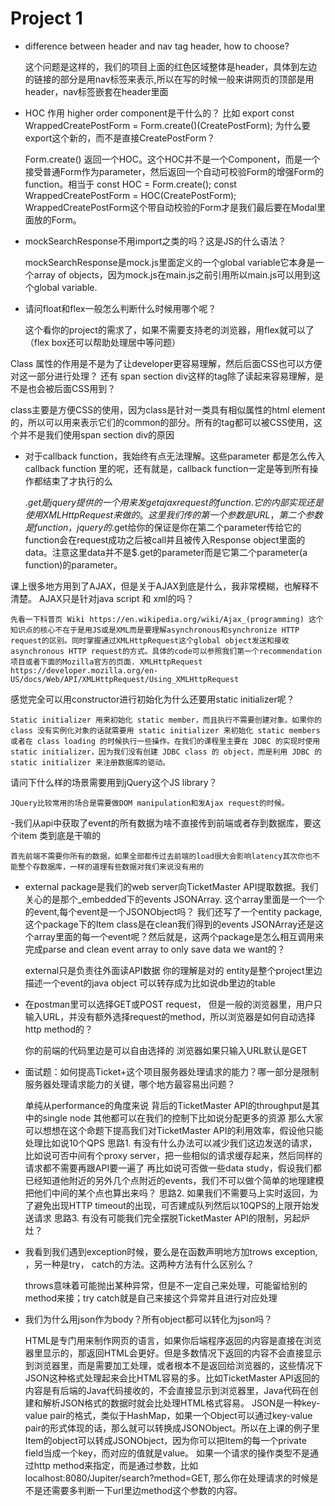 # Project 1
- difference between header and nav tag header, how to choose?

    这个问题是这样的，我们的项目上面的红色区域整体是header，具体到左边的链接的部分是用nav标签来表示,所以在写的时候一般来讲网页的顶部是用header，nav标签嵌套在header里面
    
- HOC 作用 higher order component是干什么的？ 比如 export const WrappedCreatePostForm = Form.create()(CreatePostForm); 为什么要export这个新的，而不是直接CreatePostForm？

    Form.create() 返回一个HOC。这个HOC并不是一个Component，而是一个接受普通Form作为parameter，然后返回一个自动可校验Form的增强Form的function。相当于 const HOC = Form.create(); const WrappedCreatePostForm = HOC(CreatePostForm); WrappedCreatePostForm这个带自动校验的Form才是我们最后要在Modal里面放的Form。

- mockSearchResponse不用import之类的吗？这是JS的什么语法？

    mockSearchResponse是mock.js里面定义的一个global variable它本身是一个array of objects，因为mock.js在main.js之前引用所以main.js可以用到这个global variable.

- 请问float和flex一般怎么判断什么时候用哪个呢？

    这个看你的project的需求了，如果不需要支持老的浏览器，用flex就可以了（flex box还可以帮助处理居中等问题）

Class 属性的作用是不是为了让developer更容易理解，然后后面CSS也可以方便对这一部分进行处理？ 还有 span section div这样的tag除了读起来容易理解，是不是也会被后面CSS用到？

   class主要是方便CSS的使用，因为class是针对一类具有相似属性的html element的，所以可以用来表示它们的common的部分。所有的tag都可以被CSS使用，这个并不是我们使用span section div的原因

- 对于callback function，我始终有点无法理解。这些parameter 都是怎么传入callback function 里的呢，还有就是，callback function一定是等到所有操作都结束了才执行的么

    $.get是jquery提供的一个用来发get ajax request的function. 它的内部实现还是使用XMLHttpRequest来做的。这里我们传的第一个参数是URL，第二个参数是function，jquery的$.get给你的保证是你在第二个parameter传给它的function会在request成功之后被call并且被传入Response object里面的data。注意这里data并不是$.get的parameter而是它第二个parameter(a function)的parameter。

课上很多地方用到了AJAX，但是关于AJAX到底是什么，我非常模糊，也解释不清楚。 AJAX只是针对java script 和 xml的吗？

    先看一下科普页 Wiki https://en.wikipedia.org/wiki/Ajax_(programming) 这个知识点的核心不在于是用JS或是XML而是要理解asynchronous和synchronize HTTP request的区别。同时掌握通过XMLHttpRequest这个global object发送和接收asynchronous HTTP request的方式。具体的code可以参照我们第一个recommendation项目或者下面的Mozilla官方的页面. XMLHttpRequest https://developer.mozilla.org/en-US/docs/Web/API/XMLHttpRequest/Using_XMLHttpRequest

感觉完全可以用constructor进行初始化为什么还要用static initializer呢？

    Static initializer 用来初始化 static member，而且执行不需要创建对象。如果你的 class 没有实例化对象的话就需要用 static initializer 来初始化 static members 或者在 class loading 的时候执行一些操作。在我们的课程里主要在 JDBC 的实现时使用 static initializer，因为我们没有创建 JDBC class 的 object，而是利用 JDBC 的 static initializer 来注册数据库的驱动。

请问下什么样的场景需要用到jQuery这个JS library？

    JQuery比较常用的场合是需要做DOM manipulation和发Ajax request的时候。

-我们从api中获取了event的所有数据为啥不直接传到前端或者存到数据库，要这个item 类到底是干嘛的

    首先前端不需要你所有的数据，如果全部都传过去前端的load很大会影响latency其次你也不能整个存数据库，一样的道理有些数据对我们来说没有用的

- external package是我们的web server向TicketMaster API提取数据。我们关心的是那个_embedded下的events JSONArray. 这个array里面是一个一个的event,每个event是一个JSONObject吗？ 我们还写了一个entity package, 这个package下的Item class是在clean我们得到的events JSONArray还是这个array里面的每一个event呢？然后就是，这两个package是怎么相互调用来完成parse and clean event array to only save data we want的？

    external只是负责往外面读API数据 你的理解是对的 entity是整个project里边描述一个event的java object 可以转存成为比如说db里边的table

- 在postman里可以选择GET或POST request， 但是一般的浏览器里，用户只输入URL，并没有额外选择request的method，所以浏览器是如何自动选择http method的？

    你的前端的代码里边是可以自由选择的 浏览器如果只输入URL默认是GET

- 面试题：如何提高Ticket+这个项目服务器处理请求的能力？哪一部分是限制服务器处理请求能力的关键，哪个地方最容易出问题？

    单纯从performance的角度来说 背后的TicketMaster API的throughput是其中的single node 其他都可以在我们的控制下比如说分配更多的资源 那么大家可以想想在这个命题下提高我们对TicketMaster API的利用效率，假设他只能处理比如说10个QPS 思路1. 有没有什么办法可以减少我们这边发送的请求， 比如说可否中间有个proxy server，把一些相似的请求缓存起来，然后同样的请求都不需要再跟API要一遍了 再比如说可否做一些data study，假设我们都已经知道他附近的另外几个点附近的events，我们不可以做个简单的地理建模把他们中间的某个点也算出来吗？ 思路2. 如果我们不需要马上实时返回，为了避免出现HTTP timeout的出现，可否建成队列然后以10QPS的上限开始发送请求 思路3. 有没有可能我们完全摆脱TicketMaster API的限制，另起炉灶？

- 我看到我们遇到exception时候，要么是在函数声明地方加trows exception, ，另一种是try， catch的方法。这两种方法有什么区别么？

    throws意味着可能抛出某种异常，但是不一定自己来处理，可能留给别的method来接；try catch就是自己来接这个异常并且进行对应处理

- 我们为什么用json作为body？所有object都可以转化为json吗？

    HTML是专门用来制作网页的语言，如果你后端程序返回的内容是直接在浏览器里显示的，那返回HTML会更好。但是多数情况下返回的内容不会直接显示到浏览器里，而是需要加工处理，或者根本不是返回给浏览器的，这些情况下JSON这种格式处理起来会比HTML容易的多。比如TicketMaster API返回的内容是有后端的Java代码接收的，不会直接显示到浏览器里，Java代码在创建和解析JSON格式的数据时就会比处理HTML格式容易。 JSON是一种key-value pair的格式，类似于HashMap，如果一个Object可以通过key-value pair的形式体现的话，那么就可以转换成JSONObject。所以在上课的例子里Item的object可以转成JSONObject，因为你可以把Item的每一个private field当成一个key，而对应的值就是value。 如果一个请求的操作类型不是通过http method来指定，而是通过参数，比如localhost:8080/Jupiter/search?method=GET, 那么你在处理请求的时候是不是还需要多判断一下url里边method这个参数的内容。
